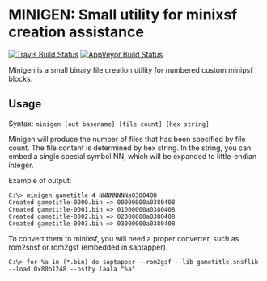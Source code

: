 MINIGEN: Small utility for minixsf creation assistance
======================================================
[![Travis Build Status](https://travis-ci.com/loveemu/minigen.svg?branch=master)](https://travis-ci.com/loveemu/minigen) [![AppVeyor Build Status](https://ci.appveyor.com/api/projects/status/qr3a767i6pr975bw/branch/master?svg=true)](https://ci.appveyor.com/project/loveemu/minigen/branch/master)

Minigen is a small binary file creation utility for numbered custom minipsf blocks.

Usage
-----

Syntax: `minigen [out basename] [file count] [hex string]`

Minigen will produce the number of files that has been specified by file count.
The file content is determined by hex string. In the string, you can embed a single special symbol NN, which will be expanded to little-endian integer.

Example of output:

```
C:\> minigen gametitle 4 NNNNNNNNa0380408
Created gametitle-0000.bin => 00000000a0380408
Created gametitle-0001.bin => 01000000a0380408
Created gametitle-0002.bin => 02000000a0380408
Created gametitle-0003.bin => 03000000a0380408
```

To convert them to minixsf, you will need a proper converter,
such as rom2snsf or rom2gsf (embedded in saptapper).

```
C:\> for %a in (*.bin) do saptapper --rom2gsf --lib gametitle.snsflib --load 0x80b1248 --psfby laala "%a"
```
